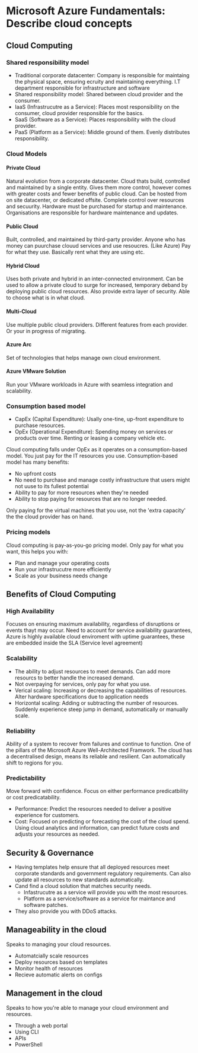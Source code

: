 # Microsoft Azure Fundamentals: Describe cloud concepts
## Cloud Computing
### Shared responsibility model
- Traditional corporate datacenter: Company is responsible for maintaing the physical space, ensuring ecruity and maintaining everything. I.T department responsible for infrastructure and software
- Shared responsibility model: Shared between cloud provider and the consumer.
- IaaS (Infrastrucutre as a Service): Places most responsibility on the consumer, cloud provider responsible for the basics.
- SaaS (Software as a Service): Places responsibility with the cloud provider. 
- PaaS (Platform as a Service): Middle ground of them. Evenly distributes responsibility.


### Cloud Models
#### Private Cloud
Natural evolution from a corporate datacenter. Cloud thats build, controlled and maintained by a single entity. Gives them more control, however comes with greater costs and fewer benefits of public cloud. Can be hosted from on site datacenter, or dedicated offsite. Complete control over resources and secuurity. Hardware must be purchased for startup and maintenance. Organisations are responsible for hardware maintenance and updates.
#### Public Cloud
Built, controlled, and maintained by third-party provider. Anyone who has money can puurchase clouud services and use resoucres. (Like Azure) Pay for what they use. Basically rent what they are using etc.
#### Hybrid Cloud
Uses both private and hybrid in an inter-connected environment. Can be used to allow a private cloud to surge for increased, temporary deband by deploying public cloud resources. Also provide extra layer of security. Able to choose what is in what cloud.
#### Multi-Cloud
Use multiple public cloud providers. Different features from each provider. Or your in progress of migrating. 
#### Azure Arc
Set of technologies that helps manage own cloud environment. 
#### Azure VMware Solution
Run your VMware workloads in Azure with seamless integration and scalability.

### Consumption based model
- CapEx (Capital Expenditure): Usally one-tine, up-front expenditure to purchase resources. 
- OpEx (Operational Expenditure): Spending money on services or products over time. Renting or leasing a company vehicle etc.

Cloud computing falls under OpEx as it operates on a consumption-based model. You just pay for the IT resources you use. Consumption-based model has many benefits:
- No upfront costs
- No need to purchase and manage costly infrastructure that users might not uuse to its fullest potential
- Ability to pay for more resources when they're needed
- Ability to stop paying for resources that are no longer needed.

Only paying for the virtual machines that you use, not the 'extra capacity' the the cloud provider has on hand.

### Pricing models
Cloud computing is pay-as-you-go pricing model. Only pay for what you want, this helps you with:
- Plan and manage your operating costs
- Run your infrastrucutre more efficiently
- Scale as your business needs change

## Benefits of Cloud Computing
### High Availability
Focuses on ensuring maximum availability, regardless of disruptions or events thayt may occur.
Need to account for service availability guarantees, Azure is highly available cloud enviroment with uptime guarantees, these are embedded inside the SLA (Service level agreement)
### Scalability
- The ability to adjust resources to meet demands. Can add more resourcs to better handle the increased demand. 
- Not overpaying for services, only pay for what you use. 
- Verical scaling: Increasing or decreasing the capabilities of resources. Alter hardware specifications due to application needs
- Horizontal scaling: Adding or subtracting the number of resources. Suddenly experience steep jump in demand, automatically or manually scale.

### Reliability 
Ability of a system to recover from failures and continue to function. One of the pillars of the Microsoft Azure Well-Architected Framwork. The cloud has a decentralised design, means its reliable and resilient. Can automatically shift to regions for you.
### Predictability
Move forward with confidence. Focus on either performance predicatbility or cost predicatability. 
- Performance: Predict the resources needed to deliver a positive experience for customers.
- Cost: Focused on predicting or forecasting the cost of the cloud spend. Using cloud analytics and information, can predict future costs and adjusts your resources as needed.

## Security & Governance
- Having templates help ensure that all deployed resources meet corporate standards and government regulatory requirements. Can also update all resources to new standards automatically.
- Cand find a cloud solution that matches security needs.
  - Infastrucutre as a service will provide you with the most resources.
  - Platform as a service/software as a service for maintance and software patches.
- They also provide you with DDoS attacks. 

## Manageability in the cloud
Speaks to managing your cloud resources.
- Automatcially scale resources
- Deploy resources based on templates
- Monitor health of resources
- Recieve automatic alerts on configs
## Management in the cloud
Speaks to how you're able to manage your cloud environment and resources.
- Through a web portal
- Using CLI
- APIs
- PowerShell